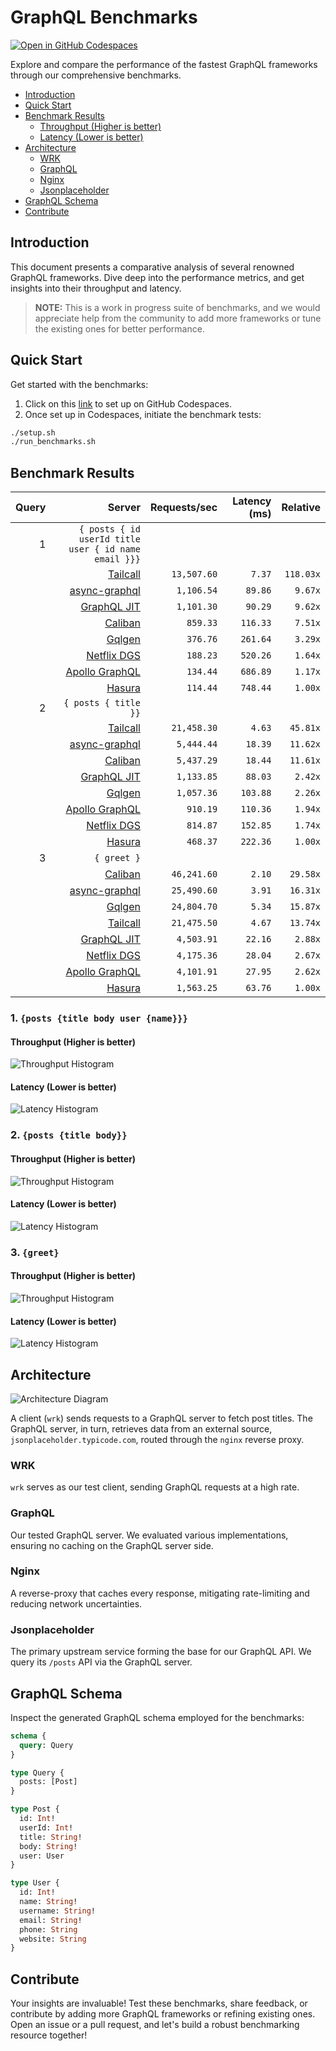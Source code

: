 # GraphQL Benchmarks <!-- omit from toc -->

[![Open in GitHub Codespaces](https://github.com/codespaces/badge.svg)](https://codespaces.new/tailcallhq/graphql-benchmarks)

Explore and compare the performance of the fastest GraphQL frameworks through our comprehensive benchmarks.

- [Introduction](#introduction)
- [Quick Start](#quick-start)
- [Benchmark Results](#benchmark-results)
  - [Throughput (Higher is better)](#throughput-higher-is-better)
  - [Latency (Lower is better)](#latency-lower-is-better)
- [Architecture](#architecture)
  - [WRK](#wrk)
  - [GraphQL](#graphql)
  - [Nginx](#nginx)
  - [Jsonplaceholder](#jsonplaceholder)
- [GraphQL Schema](#graphql-schema)
- [Contribute](#contribute)

[Tailcall]: https://github.com/tailcallhq/tailcall
[Gqlgen]: https://github.com/99designs/gqlgen
[Apollo GraphQL]: https://github.com/apollographql/apollo-server
[Netflix DGS]: https://github.com/netflix/dgs-framework
[Caliban]: https://github.com/ghostdogpr/caliban
[async-graphql]: https://github.com/async-graphql/async-graphql
[Hasura]: https://github.com/hasura/graphql-engine
[GraphQL JIT]: https://github.com/zalando-incubator/graphql-jit

## Introduction

This document presents a comparative analysis of several renowned GraphQL frameworks. Dive deep into the performance metrics, and get insights into their throughput and latency.

> **NOTE:** This is a work in progress suite of benchmarks, and we would appreciate help from the community to add more frameworks or tune the existing ones for better performance.

## Quick Start

Get started with the benchmarks:

1. Click on this [link](https://codespaces.new/tailcallhq/graphql-benchmarks) to set up on GitHub Codespaces.
2. Once set up in Codespaces, initiate the benchmark tests:

```bash
./setup.sh
./run_benchmarks.sh
```

## Benchmark Results

<!-- PERFORMANCE_RESULTS_START -->

| Query | Server | Requests/sec | Latency (ms) | Relative |
|-------:|--------:|--------------:|--------------:|---------:|
| 1 | `{ posts { id userId title user { id name email }}}` |
|| [Tailcall] | `13,507.60` | `7.37` | `118.03x` |
|| [async-graphql] | `1,106.54` | `89.86` | `9.67x` |
|| [GraphQL JIT] | `1,101.30` | `90.29` | `9.62x` |
|| [Caliban] | `859.33` | `116.33` | `7.51x` |
|| [Gqlgen] | `376.76` | `261.64` | `3.29x` |
|| [Netflix DGS] | `188.23` | `520.26` | `1.64x` |
|| [Apollo GraphQL] | `134.44` | `686.89` | `1.17x` |
|| [Hasura] | `114.44` | `748.44` | `1.00x` |
| 2 | `{ posts { title }}` |
|| [Tailcall] | `21,458.30` | `4.63` | `45.81x` |
|| [async-graphql] | `5,444.44` | `18.39` | `11.62x` |
|| [Caliban] | `5,437.29` | `18.44` | `11.61x` |
|| [GraphQL JIT] | `1,133.85` | `88.03` | `2.42x` |
|| [Gqlgen] | `1,057.36` | `103.88` | `2.26x` |
|| [Apollo GraphQL] | `910.19` | `110.36` | `1.94x` |
|| [Netflix DGS] | `814.87` | `152.85` | `1.74x` |
|| [Hasura] | `468.37` | `222.36` | `1.00x` |
| 3 | `{ greet }` |
|| [Caliban] | `46,241.60` | `2.10` | `29.58x` |
|| [async-graphql] | `25,490.60` | `3.91` | `16.31x` |
|| [Gqlgen] | `24,804.70` | `5.34` | `15.87x` |
|| [Tailcall] | `21,475.50` | `4.67` | `13.74x` |
|| [GraphQL JIT] | `4,503.91` | `22.16` | `2.88x` |
|| [Netflix DGS] | `4,175.36` | `28.04` | `2.67x` |
|| [Apollo GraphQL] | `4,101.91` | `27.95` | `2.62x` |
|| [Hasura] | `1,563.25` | `63.76` | `1.00x` |

<!-- PERFORMANCE_RESULTS_END -->



### 1. `{posts {title body user {name}}}`
#### Throughput (Higher is better)

![Throughput Histogram](assets/req_sec_histogram1.png)

#### Latency (Lower is better)

![Latency Histogram](assets/latency_histogram1.png)

### 2. `{posts {title body}}`
#### Throughput (Higher is better)

![Throughput Histogram](assets/req_sec_histogram2.png)

#### Latency (Lower is better)

![Latency Histogram](assets/latency_histogram2.png)

### 3. `{greet}`
#### Throughput (Higher is better)

![Throughput Histogram](assets/req_sec_histogram3.png)

#### Latency (Lower is better)

![Latency Histogram](assets/latency_histogram3.png)

## Architecture

![Architecture Diagram](assets/architecture.png)

A client (`wrk`) sends requests to a GraphQL server to fetch post titles. The GraphQL server, in turn, retrieves data from an external source, `jsonplaceholder.typicode.com`, routed through the `nginx` reverse proxy.

### WRK

`wrk` serves as our test client, sending GraphQL requests at a high rate.

### GraphQL

Our tested GraphQL server. We evaluated various implementations, ensuring no caching on the GraphQL server side.

### Nginx

A reverse-proxy that caches every response, mitigating rate-limiting and reducing network uncertainties.

### Jsonplaceholder

The primary upstream service forming the base for our GraphQL API. We query its `/posts` API via the GraphQL server.

## GraphQL Schema

Inspect the generated GraphQL schema employed for the benchmarks:

```graphql
schema {
  query: Query
}

type Query {
  posts: [Post]
}

type Post {
  id: Int!
  userId: Int!
  title: String!
  body: String!
  user: User
}

type User {
  id: Int!
  name: String!
  username: String!
  email: String!
  phone: String
  website: String
}
```

## Contribute

Your insights are invaluable! Test these benchmarks, share feedback, or contribute by adding more GraphQL frameworks or refining existing ones. Open an issue or a pull request, and let's build a robust benchmarking resource together!

